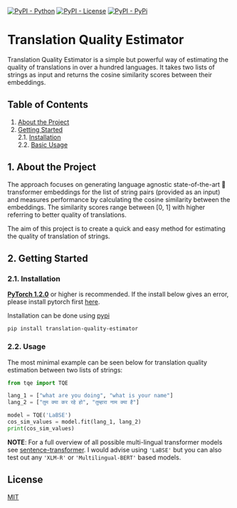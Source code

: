 [![PyPI - Python](https://img.shields.io/badge/python-3.6%20|%203.7%20|%203.8-blue.svg)](https://pypi.org/project/translation-quality-estimator/)
[![PyPI - License](https://img.shields.io/badge/license-MIT-green.svg)](/LICENSE)
[![PyPI - PyPi](https://img.shields.io/pypi/v/translation-quality-estimator)](https://pypi.org/project/translation-quality-estimator/)

# Translation Quality Estimator

Translation Quality Estimator is a simple but powerful way of estimating the quality of translations in over a hundred languages. It takes two lists of strings as input and returns the cosine similarity scores between their embeddings.

<a name="toc"/></a>
## Table of Contents  
<!--ts-->
   1. [About the Project](#about)  
   2. [Getting Started](#gettingstarted)    
        2.1. [Installation](#installation)    
        2.2. [Basic Usage](#usage)
<!--te-->


<a name="about"/></a>
## 1. About the Project

The approach focuses on generating language agnostic state-of-the-art 🤗 transformer embeddings for the list of string pairs (provided as an input) and measures performance by calculating the cosine similarity between the embeddings. The similarity scores range between [0, 1] with higher referring to better quality of translations.

The aim of this project is to create a quick and easy method for estimating the quality of translation of strings.

<a name="gettingstarted"/></a>
## 2. Getting Started 

<a name="installation"/></a>
###  2.1. Installation
**[PyTorch 1.2.0](https://pytorch.org/get-started/locally/)** or higher is recommended. If the install below gives an error, please install pytorch first [here](https://pytorch.org/get-started/locally/).

Installation can be done using [pypi](https://pypi.org/project/translation-quality-estimator/)

```
pip install translation-quality-estimator
```

<a name="usage"/></a>
###  2.2. Usage

The most minimal example can be seen below for translation quality estimation between two lists of strings:
```python
from tqe import TQE

lang_1 = ["what are you doing", "what is your name"]
lang_2 = ["तुम क्या कर रहे हो", "तुम्हारा नाम क्या है"]

model = TQE('LaBSE')
cos_sim_values = model.fit(lang_1, lang_2)
print(cos_sim_values)
```

**NOTE**: For a full overview of all possible multi-lingual transformer models see [sentence-transformer](https://www.sbert.net/docs/pretrained_models.html).
I would advise using `'LaBSE'` but you can also test out any `'XLM-R'` or `'Multilingual-BERT'` based models.

## License
[MIT](LICENSE)